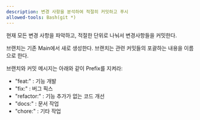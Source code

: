 ```yaml
---
description: 변경 사항을 분석하여 적절히 커밋하고 푸시
allowed-tools: Bash(git *)
---
```


현재 모든 변경 사항을 파악하고, 적절한 단위로 나눠서 변경사항들을 커밋한다.

브랜치는 기존 Main에서 새로 생성한다. 브랜치는 관련 커밋들의 포괄하는 내용을 이름으로 한다.

브랜치와 커밋 메시지는 아래와 같이 Prefix를 지켜라:
- "feat:" : 기능 개발
- "fix:" : 버그 픽스
- "refactor:" : 기능 추가가 없는 코드 개선
- "docs:" : 문서 작업
- "chore:" : 기타 작업